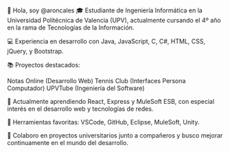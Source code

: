 👋 Hola, soy @aroncales
🎓 Estudiante de Ingeniería Informática en la Universidad Politécnica de Valencia (UPV), actualmente cursando el 4º año en la rama de Tecnologías de la Información.

💻 Experiencia en desarrollo con Java, JavaScript, C, C#, HTML, CSS, jQuery, y Bootstrap.

📚 Proyectos destacados:

Notas Online (Desarrollo Web)
Tennis Club (Interfaces Persona Computador)
UPVTube (Ingeniería del Software)

🚀 Actualmente aprendiendo React, Express y MuleSoft ESB, con especial interés en el desarrollo web y tecnologías de redes.

🔧 Herramientas favoritas: VSCode, GitHub, Eclipse, MuleSoft, Unity.

👥 Colaboro en proyectos universitarios junto a compañeros y busco mejorar continuamente en el mundo del desarrollo.

<!---
aroncales/aroncales is a ✨ special ✨ repository because its `README.md` (this file) appears on your GitHub profile.
You can click the Preview link to take a look at your changes.
--->
